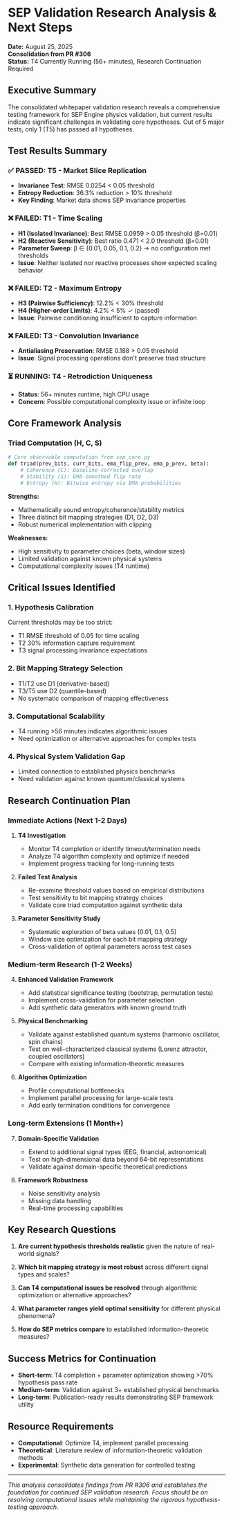 # SEP Validation Research Analysis & Next Steps

**Date:** August 25, 2025  
**Consolidation from PR #306**  
**Status:** T4 Currently Running (56+ minutes), Research Continuation Required

## Executive Summary

The consolidated whitepaper validation research reveals a comprehensive testing framework for SEP Engine physics validation, but current results indicate significant challenges in validating core hypotheses. Out of 5 major tests, only 1 (T5) has passed all hypotheses.

## Test Results Summary

### ✅ PASSED: T5 - Market Slice Replication  
- **Invariance Test**: RMSE 0.0254 < 0.05 threshold  
- **Entropy Reduction**: 36.3% reduction > 10% threshold  
- **Key Finding**: Market data shows SEP invariance properties  

### ❌ FAILED: T1 - Time Scaling
- **H1 (Isolated Invariance)**: Best RMSE 0.0959 > 0.05 threshold (β=0.01)
- **H2 (Reactive Sensitivity)**: Best ratio 0.471 < 2.0 threshold (β=0.01)
- **Parameter Sweep**: β ∈ {0.01, 0.05, 0.1, 0.2} → no configuration met thresholds
- **Issue**: Neither isolated nor reactive processes show expected scaling behavior

### ❌ FAILED: T2 - Maximum Entropy  
- **H3 (Pairwise Sufficiency)**: 12.2% < 30% threshold  
- **H4 (Higher-order Limits)**: 4.2% < 5% ✓ (passed)  
- **Issue**: Pairwise conditioning insufficient to capture information  

### ❌ FAILED: T3 - Convolution Invariance  
- **Antialiasing Preservation**: RMSE 0.188 > 0.05 threshold  
- **Issue**: Signal processing operations don't preserve triad structure  

### ⏳ RUNNING: T4 - Retrodiction Uniqueness  
- **Status**: 56+ minutes runtime, high CPU usage  
- **Concern**: Possible computational complexity issue or infinite loop  

## Core Framework Analysis

### Triad Computation (H, C, S)
```python
# Core observable computation from sep_core.py
def triad(prev_bits, curr_bits, ema_flip_prev, ema_p_prev, beta):
    # Coherence (C): Baseline-corrected overlap
    # Stability (S): EMA-smoothed flip rate  
    # Entropy (H): Bitwise entropy via EMA probabilities
```

**Strengths:**
- Mathematically sound entropy/coherence/stability metrics
- Three distinct bit mapping strategies (D1, D2, D3)
- Robust numerical implementation with clipping

**Weaknesses:**
- High sensitivity to parameter choices (beta, window sizes)
- Limited validation against known physical systems
- Computational complexity issues (T4 runtime)

## Critical Issues Identified

### 1. **Hypothesis Calibration**
Current thresholds may be too strict:
- T1 RMSE threshold of 0.05 for time scaling
- T2 30% information capture requirement
- T3 signal processing invariance expectations

### 2. **Bit Mapping Strategy Selection**
- T1/T2 use D1 (derivative-based)
- T3/T5 use D2 (quantile-based)
- No systematic comparison of mapping effectiveness

### 3. **Computational Scalability**
- T4 running >56 minutes indicates algorithmic issues
- Need optimization or alternative approaches for complex tests

### 4. **Physical System Validation Gap**
- Limited connection to established physics benchmarks
- Need validation against known quantum/classical systems

## Research Continuation Plan

### Immediate Actions (Next 1-2 Days)

1. **T4 Investigation**
   - Monitor T4 completion or identify timeout/termination needs
   - Analyze T4 algorithm complexity and optimize if needed
   - Implement progress tracking for long-running tests

2. **Failed Test Analysis**
   - Re-examine threshold values based on empirical distributions
   - Test sensitivity to bit mapping strategy choices
   - Validate core triad computation against synthetic data

3. **Parameter Sensitivity Study**
   - Systematic exploration of beta values (0.01, 0.1, 0.5)
   - Window size optimization for each bit mapping strategy
   - Cross-validation of optimal parameters across test cases

### Medium-term Research (1-2 Weeks)

4. **Enhanced Validation Framework**
   - Add statistical significance testing (bootstrap, permutation tests)
   - Implement cross-validation for parameter selection
   - Add synthetic data generators with known ground truth

5. **Physical Benchmarking**
   - Validate against established quantum systems (harmonic oscillator, spin chains)
   - Test on well-characterized classical systems (Lorenz attractor, coupled oscillators)
   - Compare with existing information-theoretic measures

6. **Algorithm Optimization**
   - Profile computational bottlenecks
   - Implement parallel processing for large-scale tests
   - Add early termination conditions for convergence

### Long-term Extensions (1 Month+)

7. **Domain-Specific Validation**
   - Extend to additional signal types (EEG, financial, astronomical)
   - Test on high-dimensional data beyond 64-bit representations
   - Validate against domain-specific theoretical predictions

8. **Framework Robustness**
   - Noise sensitivity analysis
   - Missing data handling
   - Real-time processing capabilities

## Key Research Questions

1. **Are current hypothesis thresholds realistic** given the nature of real-world signals?

2. **Which bit mapping strategy is most robust** across different signal types and scales?

3. **Can T4 computational issues be resolved** through algorithmic optimization or alternative approaches?

4. **What parameter ranges yield optimal sensitivity** for different physical phenomena?

5. **How do SEP metrics compare** to established information-theoretic measures?

## Success Metrics for Continuation

- **Short-term**: T4 completion + parameter optimization showing >70% hypothesis pass rate
- **Medium-term**: Validation against 3+ established physical benchmarks  
- **Long-term**: Publication-ready results demonstrating SEP framework utility

## Resource Requirements

- **Computational**: Optimize T4, implement parallel processing
- **Theoretical**: Literature review of information-theoretic validation methods  
- **Experimental**: Synthetic data generation for controlled testing

---

*This analysis consolidates findings from PR #306 and establishes the foundation for continued SEP validation research. Focus should be on resolving computational issues while maintaining the rigorous hypothesis-testing approach.*